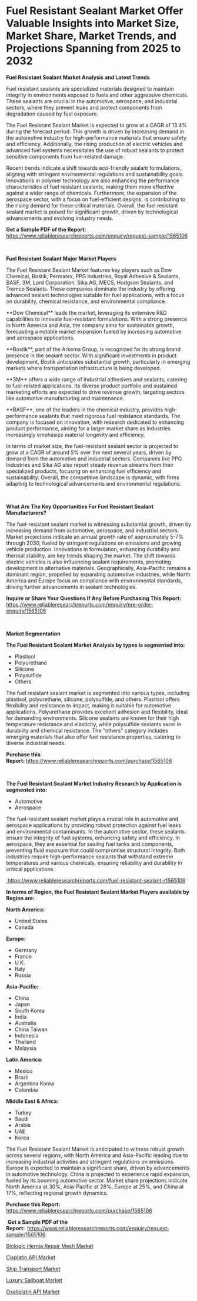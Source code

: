 <p><h1>Fuel Resistant Sealant Market Offer Valuable Insights into Market Size, Market Share, Market Trends, and Projections Spanning from 2025 to 2032</h1></p><p><strong>Fuel Resistant Sealant Market Analysis and Latest Trends</strong></p>
<p><p>Fuel resistant sealants are specialized materials designed to maintain integrity in environments exposed to fuels and other aggressive chemicals. These sealants are crucial in the automotive, aerospace, and industrial sectors, where they prevent leaks and protect components from degradation caused by fuel exposure. </p><p>The Fuel Resistant Sealant Market is expected to grow at a CAGR of 13.4% during the forecast period. This growth is driven by increasing demand in the automotive industry for high-performance materials that ensure safety and efficiency. Additionally, the rising production of electric vehicles and advanced fuel systems necessitates the use of robust sealants to protect sensitive components from fuel-related damage. </p><p>Recent trends indicate a shift towards eco-friendly sealant formulations, aligning with stringent environmental regulations and sustainability goals. Innovations in polymer technology are also enhancing the performance characteristics of fuel resistant sealants, making them more effective against a wider range of chemicals. Furthermore, the expansion of the aerospace sector, with a focus on fuel-efficient designs, is contributing to the rising demand for these critical materials. Overall, the fuel resistant sealant market is poised for significant growth, driven by technological advancements and evolving industry needs.</p></p>
<p><strong>Get a Sample PDF of the Report:&nbsp;</strong> <a href="https://www.reliableresearchreports.com/enquiry/request-sample/1565106?utm_campaign=114&utm_medium=2&utm_source=Github&utm_content=ia&utm_term=30012025&utm_id=fuel-resistant-sealant">https://www.reliableresearchreports.com/enquiry/request-sample/1565106</a></p>
<p>&nbsp;</p>
<p><strong>Fuel Resistant Sealant Major Market Players</strong></p>
<p><p>The Fuel Resistant Sealant Market features key players such as Dow Chemical, Bostik, Permatex, PPG Industries, Royal Adhesive & Sealants, BASF, 3M, Lord Corporation, Sika AG, MECS, Hodgson Sealants, and Tremco Sealants. These companies dominate the industry by offering advanced sealant technologies suitable for fuel applications, with a focus on durability, chemical resistance, and environmental compliance.</p><p>**Dow Chemical** leads the market, leveraging its extensive R&D capabilities to innovate fuel-resistant formulations. With a strong presence in North America and Asia, the company aims for sustainable growth, forecasting a notable market expansion fueled by increasing automotive and aerospace applications.</p><p>**Bostik**, part of the Arkema Group, is recognized for its strong brand presence in the sealant sector. With significant investments in product development, Bostik anticipates substantial growth, particularly in emerging markets where transportation infrastructure is being developed.</p><p>**3M** offers a wide range of industrial adhesives and sealants, catering to fuel-related applications. Its diverse product portfolio and sustained marketing efforts are expected to drive revenue growth, targeting sectors like automotive manufacturing and maintenance.</p><p>**BASF**, one of the leaders in the chemical industry, provides high-performance sealants that meet rigorous fuel resistance standards. The company is focused on innovation, with research dedicated to enhancing product performance, aiming for a larger market share as industries increasingly emphasize material longevity and efficiency.</p><p>In terms of market size, the fuel-resistant sealant sector is projected to grow at a CAGR of around 5% over the next several years, driven by demand from the automotive and industrial sectors. Companies like PPG Industries and Sika AG also report steady revenue streams from their specialized products, focusing on enhancing fuel efficiency and sustainability. Overall, the competitive landscape is dynamic, with firms adapting to technological advancements and environmental regulations.</p></p>
<p>&nbsp;</p>
<p><strong>What Are The Key Opportunities For Fuel Resistant Sealant Manufacturers?</strong></p>
<p><p>The fuel-resistant sealant market is witnessing substantial growth, driven by increasing demand from automotive, aerospace, and industrial sectors. Market projections indicate an annual growth rate of approximately 5-7% through 2030, fueled by stringent regulations on emissions and growing vehicle production. Innovations in formulation, enhancing durability and thermal stability, are key trends shaping the market. The shift towards electric vehicles is also influencing sealant requirements, promoting development in alternative materials. Geographically, Asia-Pacific remains a dominant region, propelled by expanding automotive industries, while North America and Europe focus on compliance with environmental standards, driving further advancements in sealant technologies.</p></p>
<p><strong>Inquire or Share Your Questions If Any Before Purchasing This Report:</strong> <a href="https://www.reliableresearchreports.com/enquiry/pre-order-enquiry/1565106?utm_campaign=114&utm_medium=2&utm_source=Github&utm_content=ia&utm_term=30012025&utm_id=fuel-resistant-sealant">https://www.reliableresearchreports.com/enquiry/pre-order-enquiry/1565106</a></p>
<p>&nbsp;</p>
<p><strong>Market Segmentation</strong></p>
<p><strong>The Fuel Resistant Sealant Market Analysis by types is segmented into:</strong></p>
<p><ul><li>Plastisol</li><li>Polyurethane</li><li>Silicone</li><li>Polysulfide</li><li>Others</li></ul></p>
<p><p>The fuel resistant sealant market is segmented into various types, including plastisol, polyurethane, silicone, polysulfide, and others. Plastisol offers flexibility and resistance to impact, making it suitable for automotive applications. Polyurethane provides excellent adhesion and flexibility, ideal for demanding environments. Silicone sealants are known for their high temperature resistance and elasticity, while polysulfide sealants excel in durability and chemical resistance. The "others" category includes emerging materials that also offer fuel resistance properties, catering to diverse industrial needs.</p></p>
<p><strong>Purchase this Report:&nbsp;</strong><a href="https://www.reliableresearchreports.com/purchase/1565106?utm_campaign=114&utm_medium=2&utm_source=Github&utm_content=ia&utm_term=30012025&utm_id=fuel-resistant-sealant">https://www.reliableresearchreports.com/purchase/1565106</a></p>
<p>&nbsp;</p>
<p><strong>The Fuel Resistant Sealant Market Industry Research by Application is segmented into:</strong></p>
<p><ul><li>Automotive</li><li>Aerospace</li></ul></p>
<p><p>The fuel-resistant sealant market plays a crucial role in automotive and aerospace applications by providing robust protection against fuel leaks and environmental contaminants. In the automotive sector, these sealants ensure the integrity of fuel systems, enhancing safety and efficiency. In aerospace, they are essential for sealing fuel tanks and components, preventing fluid exposure that could compromise structural integrity. Both industries require high-performance sealants that withstand extreme temperatures and various chemicals, ensuring reliability and durability in critical applications.</p></p>
<p><a href="https://www.reliableresearchreports.com/fuel-resistant-sealant-r1565106?utm_campaign=114&utm_medium=2&utm_source=Github&utm_content=ia&utm_term=30012025&utm_id=fuel-resistant-sealant">&nbsp;https://www.reliableresearchreports.com/fuel-resistant-sealant-r1565106</a></p>
<p><strong>In terms of Region, the Fuel Resistant Sealant Market Players available by Region are:</strong></p>
<p>
    <p> <strong> North America: </strong>
        <ul>
            <li>United States</li>
            <li>Canada</li>
        </ul>
        </p> 
    <p> <strong> Europe: </strong>
        <ul>
            <li>Germany</li>
            <li>France</li>
            <li>U.K.</li>
            <li>Italy</li>
            <li>Russia</li>
        </ul>
        </p> 
    <p> <strong> Asia-Pacific: </strong>
        <ul>
            <li>China</li>
            <li>Japan</li>
            <li>South Korea</li>
            <li>India</li>
            <li>Australia</li>
            <li>China Taiwan</li>
            <li>Indonesia</li>
            <li>Thailand</li>
            <li>Malaysia</li>
        </ul>
        </p> 
    <p> <strong> Latin America: </strong>
        <ul>
            <li>Mexico</li>
            <li>Brazil</li>
            <li>Argentina Korea</li>
            <li>Colombia</li>
        </ul>
        </p> 
    <p> <strong> Middle East & Africa: </strong>
        <ul>
            <li>Turkey</li>
            <li>Saudi</li>
            <li>Arabia</li>
            <li>UAE</li>
            <li>Korea</li>
        </ul>
    </p>
    </p>
<p><p>The Fuel Resistant Sealant Market is anticipated to witness robust growth across several regions, with North America and Asia-Pacific leading due to increasing industrial activities and stringent regulations on emissions. Europe is expected to maintain a significant share, driven by advancements in automotive technology. China is projected to experience rapid expansion, fueled by its booming automotive sector. Market share projections indicate North America at 30%, Asia-Pacific at 28%, Europe at 25%, and China at 17%, reflecting regional growth dynamics.</p></p>
<p><strong>Purchase this Report: </strong><a href="https://www.reliableresearchreports.com/purchase/1565106?utm_campaign=114&utm_medium=2&utm_source=Github&utm_content=ia&utm_term=30012025&utm_id=fuel-resistant-sealant">https://www.reliableresearchreports.com/purchase/1565106</a></p>
<p>&nbsp;<strong>Get a Sample PDF of the Report:&nbsp;&nbsp;</strong><a href="https://www.reliableresearchreports.com/enquiry/request-sample/1565106?utm_campaign=114&utm_medium=2&utm_source=Github&utm_content=ia&utm_term=30012025&utm_id=fuel-resistant-sealant">https://www.reliableresearchreports.com/enquiry/request-sample/1565106</a></p>
<p><strong></strong></p>
<p><p><a href="https://www.linkedin.com/pulse/insightful-biologic-hernia-repair-mesh-market-report-o5yze?utm_campaign=114&utm_medium=2&utm_source=Github&utm_content=ia&utm_term=30012025&utm_id=fuel-resistant-sealant">Biologic Hernia Repair Mesh Market</a></p><p><a href="https://www.linkedin.com/pulse/emerging-trends-cisplatin-api-market-global-outlook-future-prospects-kyvbe?utm_campaign=114&utm_medium=2&utm_source=Github&utm_content=ia&utm_term=30012025&utm_id=fuel-resistant-sealant">Cisplatin API Market</a></p><p><a href="https://github.com/waverlyam689/Market-Research-Report-List-1/blob/main/ship-transport-market.md?utm_campaign=114&utm_medium=2&utm_source=Github&utm_content=ia&utm_term=30012025&utm_id=fuel-resistant-sealant">Ship Transport Market</a></p><p><a href="https://github.com/barnickclara79/Market-Research-Report-List-1/blob/main/luxury-sailboat-market.md?utm_campaign=114&utm_medium=2&utm_source=Github&utm_content=ia&utm_term=30012025&utm_id=fuel-resistant-sealant">Luxury Sailboat Market</a></p><p><a href="https://www.linkedin.com/pulse/oxaliplatin-api-market-analysis-size-dynamics-expected-kn4dc?utm_campaign=114&utm_medium=2&utm_source=Github&utm_content=ia&utm_term=30012025&utm_id=fuel-resistant-sealant">Oxaliplatin API Market</a></p></p>